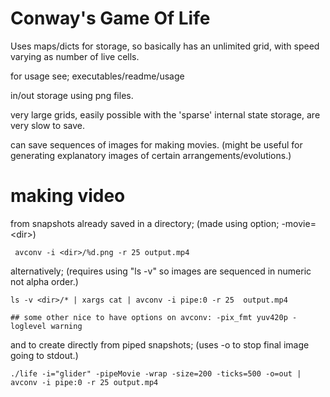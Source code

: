 # Conway's Game Of Life

Uses maps/dicts for storage, so basically has an unlimited grid, with speed varying as number of live cells.

for usage see; executables/readme/usage

in/out storage using png files.

very large grids, easily possible with the 'sparse' internal state storage, are very slow to save.

can save sequences of images for making movies. (might be useful for generating explanatory images of certain arrangements/evolutions.)

# making video

from snapshots already saved in a directory; (made using option; -movie=\<dir>)

	 avconv -i <dir>/%d.png -r 25 output.mp4

alternatively; (requires using "ls -v" so images are sequenced in numeric not alpha order.) 

	ls -v <dir>/* | xargs cat | avconv -i pipe:0 -r 25  output.mp4

	## some other nice to have options on avconv: -pix_fmt yuv420p -loglevel warning

and to create directly from piped snapshots; (uses -o to stop final image going to stdout.) 

	./life -i="glider" -pipeMovie -wrap -size=200 -ticks=500 -o=out | avconv -i pipe:0 -r 25 output.mp4
